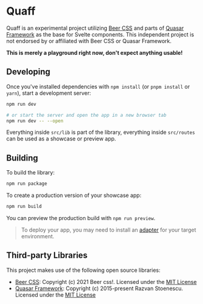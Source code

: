 # Quaff

Quaff is an experimental project utilizing [Beer CSS](https://www.beercss.com/) and parts of [Quasar Framework](https://quasar.dev/) as the base for Svelte components. This independent project is not endorsed by or affiliated with Beer CSS or Quasar Framework.

**This is merely a playground right now, don't expect anything usable!**

## Developing

Once you've installed dependencies with `npm install` (or `pnpm install` or `yarn`), start a development server:

```bash
npm run dev

# or start the server and open the app in a new browser tab
npm run dev -- --open
```

Everything inside `src/lib` is part of the library, everything inside `src/routes` can be used as a showcase or preview app.

## Building

To build the library:

```bash
npm run package
```

To create a production version of your showcase app:

```bash
npm run build
```

You can preview the production build with `npm run preview`.

> To deploy your app, you may need to install an [adapter](https://kit.svelte.dev/docs/adapters) for your target environment.

## Third-party Libraries

This project makes use of the following open source libraries:

- [Beer CSS](https://www.beercss.com/): Copyright (c) 2021 Beer css!. Licensed under the [MIT License](https://github.com/beercss/beercss/blob/main/LICENSE)
- [Quasar Framework](https://quasar.dev/): Copyright (c) 2015-present Razvan Stoenescu. Licensed under the [MIT License](https://github.com/quasarframework/quasar/blob/dev/LICENSE)
